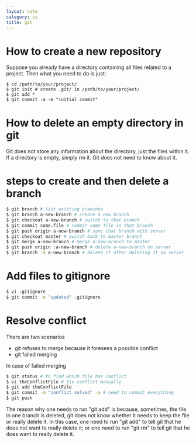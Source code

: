 ```yaml
---
layout: note
category: cs
title: git 
---
```


How to create a new repository
==============================

Suppose you already have a directory containing all files related to a project. Then what you need to do is just:

~~~ shell
$ cd /path/to/your/project/
$ git init # create .git/ in /path/to/your/project/
$ git add *
$ git commit -a -m "initial commit"
~~~

How to delete an empty directory in git
=======================================

Git does not store any information about the directory, just the files within
it. If a directory is empty, simply rm it. Git does not need to know about it.

steps to create and then delete a branch
========================================

~~~ bash
$ git branch # list existing branches
$ git branch a-new-branch # create a new branch
$ git checkout a-new-branch # switch to that branch
$ git commit some.file # commit some file in that branch
$ git push origin a-new-branch # sync that branch with server
$ git checkout master # switch back to master branch
$ git merge a-new-branch # merge a-new-branch to master
$ git push origin :a-new-branch # delete a-new-branch on server
$ git branch -d a-new-branch # delete it after deleting it on server
~~~

Add files to gitignore
======================

~~~ bash
$ vi .gitignore
$ git commit -m "updated" .gitignore
~~~

Resolve conflict
================

There are two scenarios

- git refuses to merge because it foresees a possible conflict
- git failed merging

In case of failed merging

~~~ bash
$ git status # to find which file has conflict
$ vi theConflictFile # fix conflict manually
$ git add theConflictFile
$ git commit -m "conflict solved" -a # need to commit everything
$ git push
~~~

The reason why one needs to run "git add" is because, sometimes, the file in
one branch is deleted, git does not know whether it needs to keep the file or
really delete it. In this case, one need to run "git add" to tell git that he
does not want to really delete it; or one need to run "git rm" to tell git
that he does want to really delete it.


